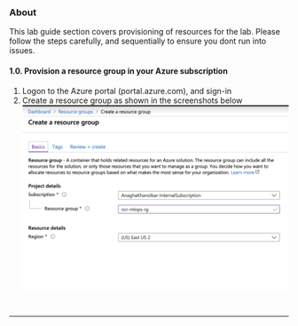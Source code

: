 ### About
This lab guide section covers provisioning of resources for the lab.  Please follow the steps carefully, and sequentially to ensure you dont run into issues.

#### 1.0. Provision a resource group in your Azure subscription
1. Logon to the Azure portal (portal.azure.com), and sign-in<br>
2. Create a resource group as shown in the screenshots below<br>
![rg-1](../images/0001-create-rg-1.png)
<br>
<hr>


